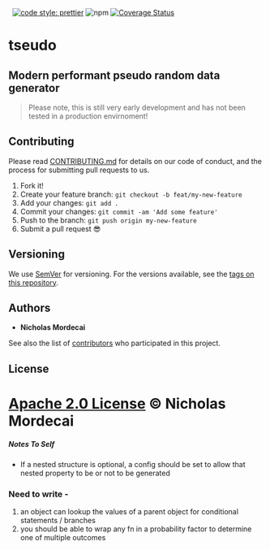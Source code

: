 [![<typescript>](https://badgen.net/badge/typescript/strict%20%F0%9F%92%AA/blue?icon=typescript)](https://www.typescriptlang.org/)
[![<megmut>](https://github.com/megmut/tseudo/actions/workflows/coverage.yml/badge.svg)](https://github.com/megmut/tseudo/)
[![code style: prettier](https://img.shields.io/badge/code_style-prettier-ff69b4.svg?style=flat-square)](https://github.com/prettier/prettier)
![npm](https://img.shields.io/npm/v/tseudo?style=flat-square)
[![Coverage Status](https://coveralls.io/repos/github/megmut/tseudo/badge.svg?branch=master)](https://coveralls.io/github/megmut/tseudo?branch=master)

# tseudo
## Modern performant pseudo random data generator

> Please note, this is still very early development and has not been tested in a production envirnoment!

## Contributing

Please read [CONTRIBUTING.md](CONTRIBUTING.md) for details on our code of conduct, and the process for submitting pull requests to us.

1.  Fork it!
2.  Create your feature branch: `git checkout -b feat/my-new-feature`
3.  Add your changes: `git add .`
4.  Commit your changes: `git commit -am 'Add some feature'`
5.  Push to the branch: `git push origin my-new-feature`
6.  Submit a pull request :sunglasses:

## Versioning

We use [SemVer](http://semver.org/) for versioning. For the versions available, see the [tags on this repository](https://github.com/megmut/tseudo/tags).

## Authors

- **Nicholas Mordecai**

See also the list of [contributors](https://github.com/megmut/tseudo/contributors) who participated in this project.

## License

[Apache 2.0 License](https://www.apache.org/licenses/LICENSE-2.0) © Nicholas Mordecai
=======

##### Notes To Self
- If a nested structure is optional, a config should be set to allow that nested property to be or not to be generated



### Need to write - 
1. an object can lookup the values of a parent object for conditional statements / branches
2. you should be able to wrap any fn in a probability factor to determine one of multiple outcomes